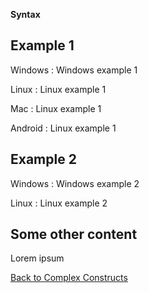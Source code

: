 **Syntax**

## Example 1

Windows
: Windows example 1

Linux
: Linux example 1

Mac
: Linux example 1

Android
: Linux example 1


## Example 2

Windows
: Windows example 2

Linux
: Linux example 2

## Some other content

Lorem ipsum

[Back to Complex Constructs](../ComplexConstructs.md)